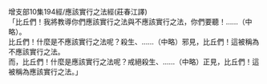 增支部10集194經/應該實行之法經(莊春江譯)  
「比丘們！我將教導你們應該實行之法與不應該實行之法，你們要聽！……（中略）。  
比丘們！什麼是不應該實行之法呢？殺生、……（中略）邪見，比丘們！這被稱為不應該實行之法。  
而，比丘們！什麼是應該實行之法呢？戒絕殺生、……（中略）正見，比丘們！這被稱為應該實行之法。」  
  
  
